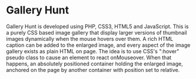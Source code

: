 # Gallery Hunt
Gallery Hunt is developed using PHP, CSS3, HTML5 and JavaScript.
This is a purely CSS based image gallery that display larger versions of
thumbnail images dynamically when the mouse hovers over them. A rich
HTML caption can be added to the enlarged image, and every aspect of the
image gallery exists as plain HTML on page. The idea is to use CSS's
":hover" pseudo class to cause an element to react onMouseover. When
that happens, an absolutely positioned container holding the enlarged
image, anchored on the page by another container with position set to
relative.

<!--
**Malvina2108/Malvina2108** is a ✨ _special_ ✨ repository because its `README.md` (this file) appears on your GitHub profile.

Here are some ideas to get you started:

- 🔭 I’m currently working on ...
- 🌱 I’m currently learning ...
- 👯 I’m looking to collaborate on ...
- 🤔 I’m looking for help with ...
- 💬 Ask me about ...
- 📫 How to reach me: ...
- 😄 Pronouns: ...
- ⚡ Fun fact: ...
-->
